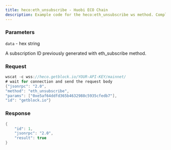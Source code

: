 ```yaml
---
title: heco:eth_unsubscribe - Huobi ECO Chain
description: Example code for the heco:eth_unsubscribe ws method. Сomplete guide on how to use heco:eth_unsubscribe ws in GetBlock.io Web3 documentation.
---
```


### Parameters


`data` - hex string

A subscription ID previously generated with eth_subscribe method.

### Request

``` java
wscat -c wss://heco.getblock.io/YOUR-API-KEY/mainnet/ 
# wait for connection and send the request body 
{"jsonrpc": "2.0",
"method": "eth_unsubscribe",
"params": ["0xe5af64ddfd365b4632988c5935cfedb7"],
"id": "getblock.io"}
```

###  Response

``` java
{
    "id": 1,
    "jsonrpc": "2.0",
    "result": true
}
```

